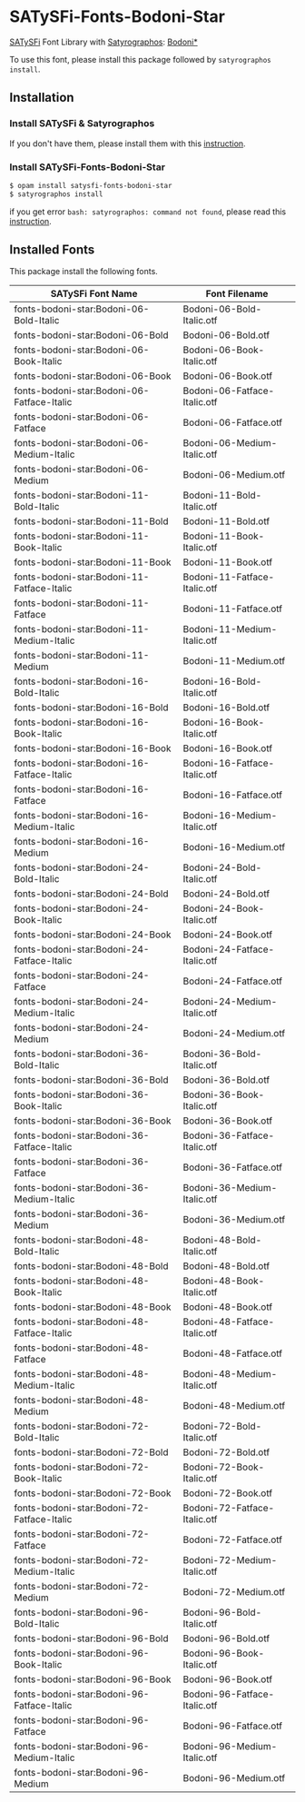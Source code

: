 # SATySFi-Fonts-Bodoni-Star
[SATySFi](https://github.com/gfngfn/SATySFi) Font Library with [Satyrographos](https://github.com/na4zagin3/satyrographos): [Bodoni*](https://github.com/indestructible-type/Bodoni)

To use this font, please install this package followed by `satyrographos install`.

## Installation
### Install SATySFi & Satyrographos
If you don't have them, please install them with this [instruction](https://github.com/na4zagin3/satyrographos).

### Install SATySFi-Fonts-Bodoni-Star

```sh
$ opam install satysfi-fonts-bodoni-star
$ satyrographos install
```

if you get error `bash: satyrographos: command not found`, please read this [instruction](https://github.com/na4zagin3/satyrographos).

## Installed Fonts
This package install the following fonts.

|SATySFi Font Name                 |Font Filename          |
|----------------------------------|-----------------------|
|fonts-bodoni-star:Bodoni-06-Bold-Italic|Bodoni-06-Bold-Italic.otf|
|fonts-bodoni-star:Bodoni-06-Bold|Bodoni-06-Bold.otf|
|fonts-bodoni-star:Bodoni-06-Book-Italic|Bodoni-06-Book-Italic.otf|
|fonts-bodoni-star:Bodoni-06-Book|Bodoni-06-Book.otf|
|fonts-bodoni-star:Bodoni-06-Fatface-Italic|Bodoni-06-Fatface-Italic.otf|
|fonts-bodoni-star:Bodoni-06-Fatface|Bodoni-06-Fatface.otf|
|fonts-bodoni-star:Bodoni-06-Medium-Italic|Bodoni-06-Medium-Italic.otf|
|fonts-bodoni-star:Bodoni-06-Medium|Bodoni-06-Medium.otf|
|fonts-bodoni-star:Bodoni-11-Bold-Italic|Bodoni-11-Bold-Italic.otf|
|fonts-bodoni-star:Bodoni-11-Bold|Bodoni-11-Bold.otf|
|fonts-bodoni-star:Bodoni-11-Book-Italic|Bodoni-11-Book-Italic.otf|
|fonts-bodoni-star:Bodoni-11-Book|Bodoni-11-Book.otf|
|fonts-bodoni-star:Bodoni-11-Fatface-Italic|Bodoni-11-Fatface-Italic.otf|
|fonts-bodoni-star:Bodoni-11-Fatface|Bodoni-11-Fatface.otf|
|fonts-bodoni-star:Bodoni-11-Medium-Italic|Bodoni-11-Medium-Italic.otf|
|fonts-bodoni-star:Bodoni-11-Medium|Bodoni-11-Medium.otf|
|fonts-bodoni-star:Bodoni-16-Bold-Italic|Bodoni-16-Bold-Italic.otf|
|fonts-bodoni-star:Bodoni-16-Bold|Bodoni-16-Bold.otf|
|fonts-bodoni-star:Bodoni-16-Book-Italic|Bodoni-16-Book-Italic.otf|
|fonts-bodoni-star:Bodoni-16-Book|Bodoni-16-Book.otf|
|fonts-bodoni-star:Bodoni-16-Fatface-Italic|Bodoni-16-Fatface-Italic.otf|
|fonts-bodoni-star:Bodoni-16-Fatface|Bodoni-16-Fatface.otf|
|fonts-bodoni-star:Bodoni-16-Medium-Italic|Bodoni-16-Medium-Italic.otf|
|fonts-bodoni-star:Bodoni-16-Medium|Bodoni-16-Medium.otf|
|fonts-bodoni-star:Bodoni-24-Bold-Italic|Bodoni-24-Bold-Italic.otf|
|fonts-bodoni-star:Bodoni-24-Bold|Bodoni-24-Bold.otf|
|fonts-bodoni-star:Bodoni-24-Book-Italic|Bodoni-24-Book-Italic.otf|
|fonts-bodoni-star:Bodoni-24-Book|Bodoni-24-Book.otf|
|fonts-bodoni-star:Bodoni-24-Fatface-Italic|Bodoni-24-Fatface-Italic.otf|
|fonts-bodoni-star:Bodoni-24-Fatface|Bodoni-24-Fatface.otf|
|fonts-bodoni-star:Bodoni-24-Medium-Italic|Bodoni-24-Medium-Italic.otf|
|fonts-bodoni-star:Bodoni-24-Medium|Bodoni-24-Medium.otf|
|fonts-bodoni-star:Bodoni-36-Bold-Italic|Bodoni-36-Bold-Italic.otf|
|fonts-bodoni-star:Bodoni-36-Bold|Bodoni-36-Bold.otf|
|fonts-bodoni-star:Bodoni-36-Book-Italic|Bodoni-36-Book-Italic.otf|
|fonts-bodoni-star:Bodoni-36-Book|Bodoni-36-Book.otf|
|fonts-bodoni-star:Bodoni-36-Fatface-Italic|Bodoni-36-Fatface-Italic.otf|
|fonts-bodoni-star:Bodoni-36-Fatface|Bodoni-36-Fatface.otf|
|fonts-bodoni-star:Bodoni-36-Medium-Italic|Bodoni-36-Medium-Italic.otf|
|fonts-bodoni-star:Bodoni-36-Medium|Bodoni-36-Medium.otf|
|fonts-bodoni-star:Bodoni-48-Bold-Italic|Bodoni-48-Bold-Italic.otf|
|fonts-bodoni-star:Bodoni-48-Bold|Bodoni-48-Bold.otf|
|fonts-bodoni-star:Bodoni-48-Book-Italic|Bodoni-48-Book-Italic.otf|
|fonts-bodoni-star:Bodoni-48-Book|Bodoni-48-Book.otf|
|fonts-bodoni-star:Bodoni-48-Fatface-Italic|Bodoni-48-Fatface-Italic.otf|
|fonts-bodoni-star:Bodoni-48-Fatface|Bodoni-48-Fatface.otf|
|fonts-bodoni-star:Bodoni-48-Medium-Italic|Bodoni-48-Medium-Italic.otf|
|fonts-bodoni-star:Bodoni-48-Medium|Bodoni-48-Medium.otf|
|fonts-bodoni-star:Bodoni-72-Bold-Italic|Bodoni-72-Bold-Italic.otf|
|fonts-bodoni-star:Bodoni-72-Bold|Bodoni-72-Bold.otf|
|fonts-bodoni-star:Bodoni-72-Book-Italic|Bodoni-72-Book-Italic.otf|
|fonts-bodoni-star:Bodoni-72-Book|Bodoni-72-Book.otf|
|fonts-bodoni-star:Bodoni-72-Fatface-Italic|Bodoni-72-Fatface-Italic.otf|
|fonts-bodoni-star:Bodoni-72-Fatface|Bodoni-72-Fatface.otf|
|fonts-bodoni-star:Bodoni-72-Medium-Italic|Bodoni-72-Medium-Italic.otf|
|fonts-bodoni-star:Bodoni-72-Medium|Bodoni-72-Medium.otf|
|fonts-bodoni-star:Bodoni-96-Bold-Italic|Bodoni-96-Bold-Italic.otf|
|fonts-bodoni-star:Bodoni-96-Bold|Bodoni-96-Bold.otf|
|fonts-bodoni-star:Bodoni-96-Book-Italic|Bodoni-96-Book-Italic.otf|
|fonts-bodoni-star:Bodoni-96-Book|Bodoni-96-Book.otf|
|fonts-bodoni-star:Bodoni-96-Fatface-Italic|Bodoni-96-Fatface-Italic.otf|
|fonts-bodoni-star:Bodoni-96-Fatface|Bodoni-96-Fatface.otf|
|fonts-bodoni-star:Bodoni-96-Medium-Italic|Bodoni-96-Medium-Italic.otf|
|fonts-bodoni-star:Bodoni-96-Medium|Bodoni-96-Medium.otf|
